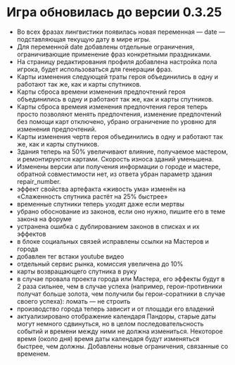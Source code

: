 # Игра обновилась до версии 0.3.25

- Во всех фразах лингвистики появилась новая переменная — date — подставляющая текущую дату в мире игры.
- Для переменной date добавлены отдельные ограничения, ограничивающие применение фраз конкретными праздниками.
- На страницу редактирования профиля добавлена настройка пола игрока, будет использоваться для генерации фраз.
- Карты изменения следующей траты героя объединились в одну и работают так же, как и карты спутников.
- Карты сброса времени изменения предпочтений героя объединились в одну и работают так же, как и карты спутников.
- Карты сброса времеия изменения предпочтения героя теперь просто позволяют менять предпочтения, изменение предпочтений без помощи карт отключено, убрано ограничение по уровню для изменения предпочтений.
- Карты изменения чертв героя объединились в одну и работают так же, как и карты спутников.
- Здания теперь на 50% увеличивают влияние, получаемое мастером, и ремонтируются картами. Скорость износа зданий уменьшена.
- Изменены версии апи получения информации о городе и мастере, обратной совместимости нет, из ответа убран параметр здания repair_number.
- эффект свойства артефакта «живость ума» изменён на «Слаженность спутника растёт на 25% быстрее»
- временные спутники теперь уходят даже если мертвы
- убрано обоснование из законов, если оно нужно, пишите его в теме закона на форуме
- устранена ошибка с дублированием законов в списках и их эффектов
- в блоке социальных связей исправлены ссылки на Мастеров и города
- добавлен тег встаки youtube видео
- отдельный сервис рынка, комиссия увеличена до 10%
- карты возвращающего спутника в руку
- в случае провала проекта города или Мастера, его эффекты будут в 2 раза сильнее, чем в случае успеха (например, герои-противники получат больше золота, чем получили бы герои-соратники в случае своего успеха): ломать — не строить
- производство города теперь зависит и от площади его владений
- актуализировано отображение календаря Пандоры, старые даты могут немного сдвинуться, но в целом последовательсность событий и времени между ними не должна измениться. Некоторое время (около дня) время даты календаря будут изменяться быстрее, чем должны. Добавлены новые ограничения, связанные со временем.